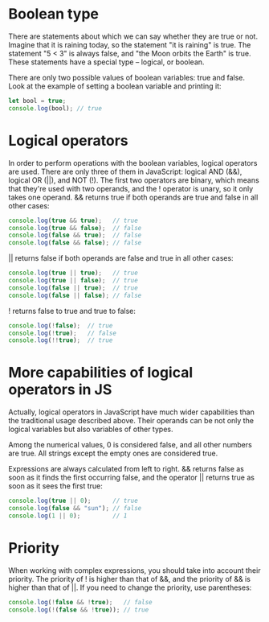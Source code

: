 # Boolean type
There are statements about which we can say whether they are true or not. Imagine that it is raining today, so the statement "it is raining" is true. The statement "5 < 3" is always false, and "the Moon orbits the Earth" is true. These statements have a special type – logical, or boolean.

There are only two possible values of boolean variables: true and false. Look at the example of setting a boolean variable and printing it:
```javascript
let bool = true;
console.log(bool); // true
```

# Logical operators
In order to perform operations with the boolean variables, logical operators are used. There are only three of them in JavaScript: logical AND (&&), logical OR (||), and NOT (!). The first two operators are binary, which means that they're used with two operands, and the ! operator is unary, so it only takes one operand. && returns true if both operands are true and false in all other cases:
```javascript
console.log(true && true);   // true
console.log(true && false);  // false
console.log(false && true);  // false
console.log(false && false); // false
```
|| returns false if both operands are false and true in all other cases:
```javascript
console.log(true || true);   // true
console.log(true || false);  // true
console.log(false || true);  // true
console.log(false || false); // false
```
! returns false to true and true to false:
```javascript
console.log(!false);  // true
console.log(!true);   // false
console.log(!!true);  // true
```

# More capabilities of logical operators in JS
Actually, logical operators in JavaScript have much wider capabilities than the traditional usage described above. Their operands can be not only the logical variables but also variables of other types.

Among the numerical values, 0 is considered false, and all other numbers are true. All strings except the empty ones are considered true.

Expressions are always calculated from left to right. && returns false as soon as it finds the first occurring false, and the operator || returns true as soon as it sees the first true:
```javascript
console.log(true || 0);      // true
console.log(false && "sun"); // false
console.log(1 || 0);         // 1
```

# Priority
When working with complex expressions, you should take into account their priority. The priority of ! is higher than that of &&, and the priority of && is higher than that of ||. If you need to change the priority, use parentheses:
```javascript
console.log(!false && !true);   // false
console.log(!(false && !true)); // true
```
